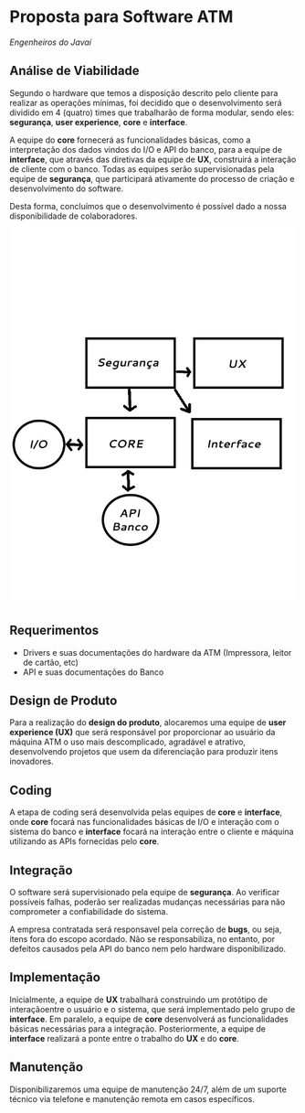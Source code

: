 # Proposta para Software ATM
*Engenheiros do Javaí*

## Análise de Viabilidade

Segundo o hardware que temos a disposição descrito pelo cliente para realizar as operações mínimas, foi decidido que o desenvolvimento será dividido em 4 (quatro) times que trabalharão de forma modular, sendo eles: **segurança**, **user experience**, **core** e **interface**.

A equipe do **core** fornecerá as funcionalidades básicas, como a interpretação dos dados vindos do I/O e API do banco, para a equipe de **interface**, que através das diretivas da equipe de **UX**, construirá a interação de cliente com o banco. Todas as equipes serão supervisionadas pela equipe de **segurança**, que participará ativamente do processo de criação e desenvolvimento do software. 

Desta forma, concluímos que o desenvolvimento é possível dado a nossa disponibilidade de colaboradores.
![Esquema de organização de equipe](./images/esquema.png)

## Requerimentos

- Drivers e suas documentações do hardware da ATM (Impressora, leitor de cartão, etc)
- API e suas documentações do Banco

## Design de Produto

Para a realização do **design do produto**, alocaremos uma equipe de **user experience (UX)** que será responsável por proporcionar ao usuário da máquina ATM o uso mais descomplicado, agradável e atrativo, desenvolvendo projetos que usem da diferenciação para produzir itens inovadores.

## Coding

A etapa de coding será desenvolvida pelas equipes de **core** e **interface**, onde **core** focará nas funcionalidades básicas de I/O e interação com o sistema do banco e **interface** focará na interação entre o cliente e máquina utilizando as APIs fornecidas pelo **core**. 

## Integração

O software será supervisionado pela equipe de **segurança**. Ao verificar possíveis falhas, poderão ser realizadas mudanças necessárias para não comprometer a confiabilidade do sistema.

A empresa contratada será responsavel pela correção de **bugs**, ou seja, itens fora do escopo acordado. Não se responsabiliza, no entanto, por defeitos causados pela API do banco nem pelo hardware disponibilizado.   

## Implementação

Inicialmente, a equipe de **UX** trabalhará construindo um protótipo de interaçãoentre o usuário e o sistema, que será implementado pelo grupo de **interface**. Em paralelo, a equipe de **core** desenvolverá as funcionalidades básicas necessárias para a integração. Posteriormente, a equipe de **interface** realizará a ponte entre o trabalho do **UX** e do **core**.

## Manutenção

Disponibilizaremos uma equipe de manutenção 24/7, além de um suporte técnico via telefone e manutenção remota em casos específicos.  

